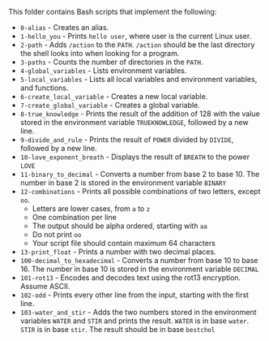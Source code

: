 This folder contains Bash scripts that implement the following:

- `0-alias` - Creates an alias.
- `1-hello_you` - Prints `hello user`, where user is the current Linux user.
- `2-path` - Adds `/action` to the `PATH`. `/action` should be the last directory the shell looks into when looking for a program.
- `3-paths` - Counts the number of directories in the `PATH`.
- `4-global_variables` - Lists environment variables.
- `5-local_variables` - Lists all local variables and environment variables, and functions.
- `6-create_local_variable` - Creates a new local variable.
- `7-create_global_variable` - Creates a global variable.
- `8-true_knowledge` - Prints the result of the addition of 128 with the value stored in the environment variable `TRUEKNOWLEDGE`, followed by a new line.
- `9-divide_and_rule` - Prints the result of `POWER` divided by `DIVIDE`, followed by a new line.
- `10-love_exponent_breath` -  Displays the result of `BREATH` to the power `LOVE`
- `11-binary_to_decimal` - Converts a number from base 2 to base 10. The number in base 2 is stored in the environment variable `BINARY`
- `12-combinations` -  Prints all possible combinations of two letters, except `oo`.
  - Letters are lower cases, from `a` to `z`
  - One combination per line
  - The output should be alpha ordered, starting with `aa`
  - Do not print `oo`
  - Your script file should contain maximum 64 characters
- `13-print_float` - Prints a number with two decimal places.
- `100-decimal_to_hexadecimal` - Converts a number from base 10 to base 16. The number in base 10 is stored in the environment variable `DECIMAL`
 - `101-rot13` - Encodes and decodes text using the rot13 encryption. Assume ASCII.
 - `102-odd` - Prints every other line from the input, starting with the first line.
 - `103-water_and_stir` -  Adds the two numbers stored in the environment variables `WATER` and `STIR` and prints the result. `WATER` is in base `water`. `STIR` is in base `stir`. The result should be in base `bestchol`
